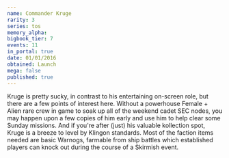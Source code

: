 ```yaml
---
name: Commander Kruge
rarity: 3
series: tos
memory_alpha:
bigbook_tier: 7
events: 11
in_portal: true
date: 01/01/2016
obtained: Launch
mega: false
published: true
---
```


Kruge is pretty sucky, in contrast to his entertaining on-screen role, but there are a few points of interest here. Without a powerhouse Female + Alien rare crew in game to soak up all of the weekend cadet SEC nodes, you may happen upon a few copies of him early and use him to help clear some Sunday missions. And if you're after (just) his valuable kollection spot, Kruge is a breeze to level by Klingon standards. Most of the faction items needed are basic Warnogs, farmable from ship battles which established players can knock out during the course of a Skirmish event.

